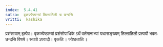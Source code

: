 ```yaml
---
index:  5.4.41
sutra:  वृकज्येष्ठाभ्यां तिल्तातिलौ च छन्दसि
vritti:  kashika 
---
```


प्रशंसायाम् इत्येव। वृकज्येष्ठाभ्यां प्रशंसोपाधिके ऽर्थे वर्तमानाभ्यां यथासङ्ख्यम् तिल्तातिलौ प्रत्ययौ भवतः छन्दसि विषये। रूपपो ऽपवादौ। वृकतिः। ज्येष्ठतातिः।

